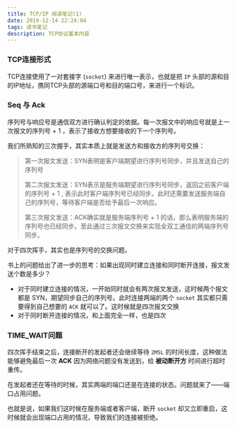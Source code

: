 ```yaml
---
title: TCP/IP 阅读笔记(1)
date: 2019-12-14 22:24:04
tags: 读书笔记
description: TCP协议基本内容
---
```


### TCP连接形式

TCP连接使用了一对套接字 (`socket`) 来进行唯一表示，也就是把 `IP` 头部的源和目的IP地址，携同TCP头部的源端口号和目的端口号，来进行一个标识。

### Seq 与 Ack

序列号与响应号是通信双方进行确认判定的依据。每一次报文中的响应号就是上一次报文的序列号  + 1 ，表示了接收方想要接收的下一个序列号。

我们所熟知的三次握手，其实本质上就是发送方和接收方的序列号交换：

> 第一次报文发送：SYN表明是客户端期望进行序列号同步，并且发送自己的序列号
>
> 第二次报文发送：SYN表示是服务端期望进行序列号同步，返回之前客户端的序列号 + 1 , 表示此时客户端序列号已经同步。此时还需要发送服务端自己的序列号，等待客户端是否给予最后一次响应。
>
> 第三次报文发送：ACK确实就是服务端序列号 + 1 的话，那么表明服务端的序列号也已经同步。至此通过三次报文交换来实现全双工通信的两端序列号同步。

对于四次挥手，其实也是序列号的交换问题。

书上的问题给出了进一步的思考：如果出现同时建立连接和同时断开连接，报文发送个数是多少？

- 对于同时建立连接的情况，一开始同时就会有两次报文发送，这时候两个报文都是 SYN，期望同步自己的序列号。此时连接两端的两个 `socket` 其实都只需要得到自己想要的 `ACK` 就可以了。这时候就是四次报文交换
- 对于同时断开连接的情况，和上面完全一样，也是四次

### TIME_WAIT问题

四次挥手结束之后，连接断开的发起者还会继续等待 `2MSL` 的时间长度，这种做法能够避免最后一次 **ACK** 因为网络问题没有发送到，给 **被动断开方** 时间进行超时重传。

在发起者还在等待的时候，其实两端的端口还是在连接的状态。问题就来了——端口占用问题。

也就是说，如果我们这时候在服务端或者客户端，断开 `socket` 却又立即重启，这时候就会出现端口占用的情况，导致我们的连接被拒绝。

